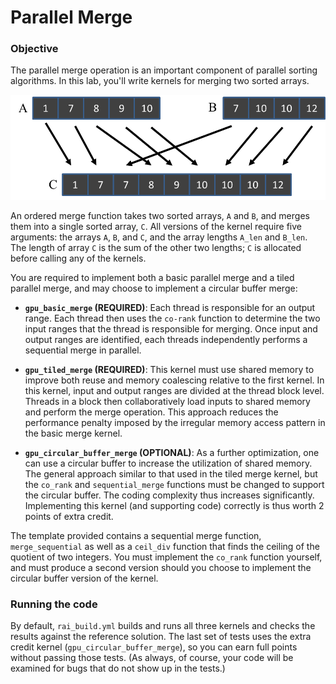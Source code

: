 # Parallel Merge

### Objective
The parallel merge operation is an important component of parallel sorting 
algorithms. In this lab, you'll write kernels for merging two sorted arrays.

![image](assets/merge.png "merge operation")

An ordered merge function takes two sorted arrays, `A` and `B`, and merges 
them into a single sorted array, `C`.   All versions of the kernel require
five arguments: the arrays `A`, `B`, and `C`, and the array lengths `A_len` 
and `B_len`.  The length of array `C` is the sum of the other two lengths;
`C` is allocated before calling any of the kernels.

You are required to implement both a basic parallel merge and a 
tiled parallel merge, and may choose to implement a circular buffer merge:
 - **`gpu_basic_merge` (REQUIRED)**: Each thread is responsible for an 
output range. Each thread then uses the `co-rank` function to determine 
the two input ranges that the thread is responsible for merging.  Once 
input and output ranges are identified, each threads independently 
performs a sequential merge in parallel.

 - **`gpu_tiled_merge` (REQUIRED)**: This kernel must use shared memory to 
improve both reuse and memory coalescing relative to the first kernel. 
In this kernel, input and output ranges are divided at the thread block 
level. Threads in a block then collaboratively load inputs to shared memory 
and perform the merge operation. This approach reduces the performance
penalty imposed by the irregular memory access pattern in the basic merge 
kernel.

 - **`gpu_circular_buffer_merge` (OPTIONAL)**: As a further optimization,
one can use a circular buffer to increase the utilization of shared memory. 
The general approach similar to that used in the tiled merge kernel, but 
the `co_rank` and `sequential_merge` functions must be changed to support 
the circular buffer. The coding complexity thus increases significantly. 
Implementing this kernel (and supporting code) correctly is thus worth
2 points of extra credit.

The template provided contains a sequential merge function, `merge_sequential`
as well as a `ceil_div` function that finds the ceiling of the quotient of 
two integers.  You must implement the `co_rank` function yourself, and must
produce a second version should you choose to implement the circular buffer
version of the kernel.

### Running the code
By default, `rai_build.yml` builds and runs all three kernels 
and checks the results against the reference solution.  The last
set of tests uses the extra credit kernel (`gpu_circular_buffer_merge`), 
so you can earn full points without passing those tests.  (As always,
of course, your code will be examined for bugs that do not show up in 
the tests.)

